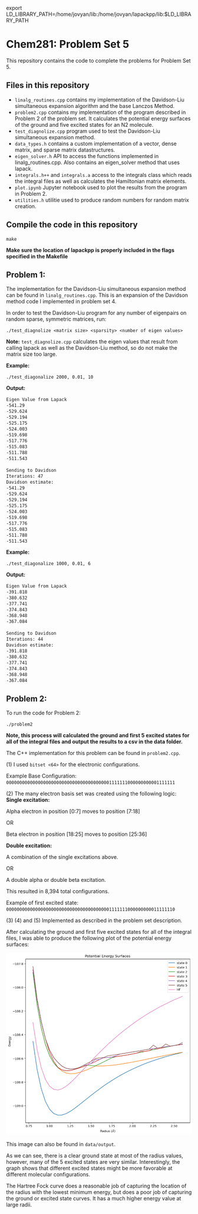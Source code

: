 export LD_LIBRARY_PATH=/home/jovyan/lib:/home/jovyan/lapackpp/lib:$LD_LIBRARY_PATH

# Chem281: Problem Set 5
This repository contains the code to complete the problems for Problem Set 5.

## Files in this repository
- `linalg_routines.cpp` contains my implementation of the Davidson-Liu simultaneous expansion algorithm and the base Lanczos Method.
- `problem2.cpp` contains my implementation of the program described in Problem 2 of the problem set. It calculates the potential energy surfaces of the ground and five excited states for an N2 molecule.
- `test_diagnolize.cpp` program used to test the Davidson-Liu simultaneous expansion method.
- `data_types.h` contains a custom implementation of a vector, dense matrix, and sparse matrix datastructures.
- `eigen_solver.h` API to access the functions implemented in linalg_routines.cpp. Also contains an eigen_solver method that uses lapack.
- `integrals.h++` and `integrals.a` access to the integrals class which reads the integral files as well as calculates the Hamiltonian matrix elements.
- `plot.ipynb` Jupyter notebook used to plot the results from the program in Problem 2.
- `utilities.h` utilitie used to produce random numbers for random matrix creation.

## Compile the code in this repository
```
make
```
**Make sure the location of lapackpp is properly included in the flags specified in the Makefile**

## Problem 1:
The implementation for the Davidson-Liu simultaneous expansion method can be found in `linalg_routines.cpp`. This is an expansion of the Davidson method code I implemented in problem set 4.

In order to test the Davidson-Liu program for any number of eigenpairs on random sparse, symmetric matrices, run:
```
./test_diagnolize <matrix size> <sparsity> <number of eigen values>
```
**Note:** `test_diagnolize.cpp` calculates the eigen values that result from calling lapack as well as the Davidson-Liu method, so do not make the matrix size too large.


**Example:**
```
./test_diagonalize 2000, 0.01, 10
```

**Output:**
```
Eigen Value from Lapack
-541.29
-529.624
-529.194
-525.175
-524.003
-519.698
-517.776
-515.083
-511.788
-511.543

Sending to Davidson
Iterations: 47
Davidson estimate: 
-541.29
-529.624
-529.194
-525.175
-524.003
-519.698
-517.776
-515.083
-511.788
-511.543
```

**Example:**
```
./test_diagonalize 1000, 0.01, 6
```

**Output:**
```
Eigen Value from Lapack
-391.818
-380.632
-377.741
-374.843
-368.948
-367.084

Sending to Davidson
Iterations: 44
Davidson estimate: 
-391.818
-380.632
-377.741
-374.843
-368.948
-367.084
```

## Problem 2:
To run the code for Problem 2:
```
./problem2
```
**Note, this process will calculated the ground and first 5 excited states for all of the integral files and output the results to a csv in the data folder.**

The C++ implementation for this problem can be found in `problem2.cpp`.

(1) I used `bitset <64>` for the electronic configurations.

Example Base Configuration:
`0000000000000000000000000000000000000001111111000000000001111111`

(2) The many electron basis set was created using the following logic:
**Single excitation:**

Alpha electron in position [0:7] moves to position [7:18]

OR

Beta electron in position [18:25] moves to position [25:36]

**Double excitation:**

A combination of the single excitations above.

OR

A double alpha or double beta excitation.

This resulted in 8,394 total configurations.

Example of first excited state:
`0000000000000000000000000000000000000001111111000000000011111110`

(3) (4) and (5) Implemented as described in the problem set description.

After calculating the ground and first five excited states for all of the integral files, I was able to produce the following plot of the potential energy surfaces:

![PES](data/output.png)

This image can also be found in `data/output`.

As we can see, there is a clear ground state at most of the radius values, however, many of the 5 excited states are very similar. Interestingly, the graph shows that different excited states might be more favorable at different molecular configurations. 

The Hartree Fock curve does a reasonable job of capturing the location of the radius with the lowest minimum energy, but does a poor job of capturing the ground or excited state curves. It has a much higher energy value at large radii.

